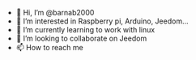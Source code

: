 - 👋 Hi, I’m @barnab2000
- 👀 I’m interested in Raspberry pi, Arduino, Jeedom...
- 🌱 I’m currently learning to work with linux
- 💞️ I’m looking to collaborate on Jeedom
- 📫 How to reach me 

<!---
barnab2000/barnab2000 is a ✨ special ✨ repository because its `README.md` (this file) appears on your GitHub profile.
You can click the Preview link to take a look at your changes.
--->
